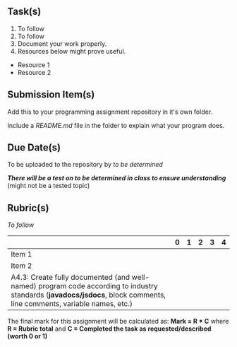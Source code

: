 

Task(s)
-------
1. To follow
2. To follow
3. Document your work properly.
4. Resources below might prove useful.  

* Resource 1
* Resource 2



Submission Item(s)
------------------
Add this to your programming assignment repository in it's own folder.

Include a _README.md_ file in the folder to explain what your program does.


Due Date(s)
-------------
To be uploaded to the repository by _to be determined_

_**There will be a test on _to be determined_ in class to ensure understanding**_ (might not be a tested topic)


Rubric(s)
---------
_To follow_

|                                          | 0    | 1    | 2    | 3    | 4    |
| ---------------------------------------- | ---- | ---- | ---- | ---- | ---- |
| Item 1                                   |      |      |      |      |      |
| Item 2                                   |      |      |      |      |      |
| A4.3: Create fully documented (and well-named) program code according to industry standards (**javadocs/jsdocs**, block comments, line comments, variable names, etc.) |      |      |      |      |      |

The final mark for this assignment will be calculated as: __Mark = R * C__ where **R = Rubric total** and **C = Completed the task as requested/described (worth 0 or 1)**
